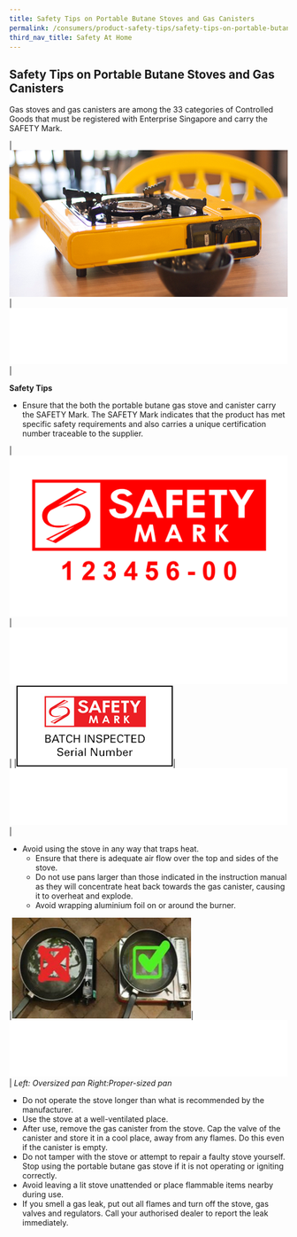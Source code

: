 ```yaml
---
title: Safety Tips on Portable Butane Stoves and Gas Canisters
permalink: /consumers/product-safety-tips/safety-tips-on-portable-butane-stoves-and-gas-canisters
third_nav_title: Safety At Home
---
```

## Safety Tips on Portable Butane Stoves and Gas Canisters
Gas stoves and gas canisters are among the 33 categories of Controlled Goods that must be registered with Enterprise Singapore and carry the SAFETY Mark.

|![portable butane stoves](/images/product-safety-tips/portable-butane-stoves.jpg)|![](/images/consumers/blankx2.png)|

**Safety Tips**

* Ensure that the both the portable butane gas stove and canister carry the SAFETY Mark. The SAFETY Mark indicates that the product has met specific safety requirements and also carries a unique certification number traceable to the supplier.

|![safety mark cooker and gas canister](/images/product-safety-tips/safety-mark-cooker-and-gas-canister.jpg)|![](/images/consumers/blankx2.png)|
|![safety mark cooker and gas canister 2](/images/product-safety-tips/safety-mark-cooker-and-gas-canister-2.jpg)|![](/images/consumers/blankx2.png)|

* Avoid using the stove in any way that traps heat.
  * Ensure that there is adequate air flow over the top and sides of the stove.
  * Do not use pans larger than those indicated in the instruction manual as they will concentrate heat back towards the gas canister, causing it to overheat and explode.
  * Avoid wrapping aluminium foil on or around the burner.

|![proper sized pan](/images/product-safety-tips/proper-sized-pan.png)|![](/images/consumers/blankx2.png)|
*Left: Oversized pan  Right:Proper-sized pan*

* Do not operate the stove longer than what is recommended by the manufacturer.
* Use the stove at a well-ventilated place.
* After use, remove the gas canister from the stove. Cap the valve of the canister and store it in a cool place, away from any flames. Do this even if the canister is empty.
* Do not tamper with the stove or attempt to repair a faulty stove yourself. Stop using the portable butane gas stove if it is not operating or igniting correctly.
* Avoid leaving a lit stove unattended or place flammable items nearby during use.
* If you smell a gas leak, put out all flames and turn off the stove, gas valves and regulators. Call your authorised dealer to report the leak immediately.












